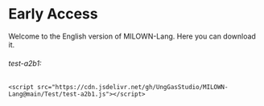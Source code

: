 # Early Access
Welcome to the English version of MILOWN-Lang. Here you can download it.
###### test-a2b1:
```
<script src="https://cdn.jsdelivr.net/gh/UngGasStudio/MILOWN-Lang@main/Test/test-a2b1.js"></script>
```

